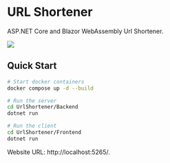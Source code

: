 ﻿# URL Shortener
ASP.NET Core and Blazor WebAssembly Url Shortener.

<img src="./img.png" />

## Quick Start
```sh
# Start docker containers
docker compose up -d --build

# Run the server
cd UrlShortener/Backend
dotnet run

# Run the client
cd UrlShortener/Frontend
dotnet run
```

Website URL: http://localhost:5265/.